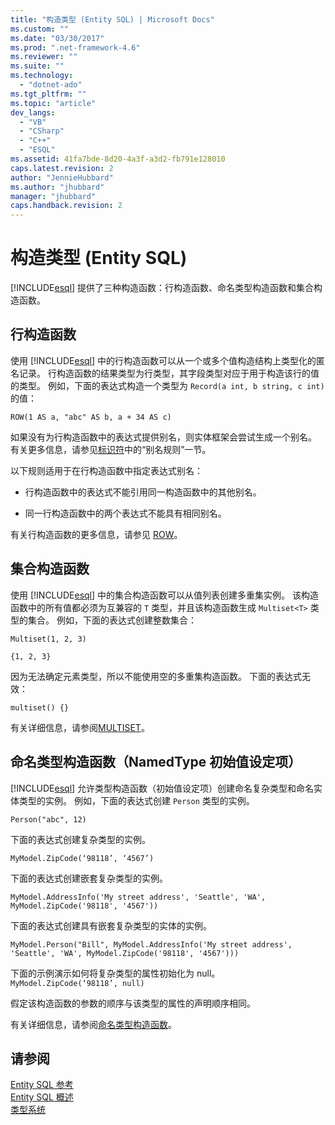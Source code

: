 ```yaml
---
title: "构造类型 (Entity SQL) | Microsoft Docs"
ms.custom: ""
ms.date: "03/30/2017"
ms.prod: ".net-framework-4.6"
ms.reviewer: ""
ms.suite: ""
ms.technology: 
  - "dotnet-ado"
ms.tgt_pltfrm: ""
ms.topic: "article"
dev_langs: 
  - "VB"
  - "CSharp"
  - "C++"
  - "ESQL"
ms.assetid: 41fa7bde-8d20-4a3f-a3d2-fb791e128010
caps.latest.revision: 2
author: "JennieHubbard"
ms.author: "jhubbard"
manager: "jhubbard"
caps.handback.revision: 2
---
```

# 构造类型 (Entity SQL)
[!INCLUDE[esql](../../../../../../includes/esql-md.md)] 提供了三种构造函数：行构造函数、命名类型构造函数和集合构造函数。  
  
## 行构造函数  
 使用 [!INCLUDE[esql](../../../../../../includes/esql-md.md)] 中的行构造函数可以从一个或多个值构造结构上类型化的匿名记录。  行构造函数的结果类型为行类型，其字段类型对应于用于构造该行的值的类型。  例如，下面的表达式构造一个类型为 `Record(a int, b string, c int)` 的值：  
  
 `ROW(1 AS a, "abc" AS b, a + 34 AS c)`  
  
 如果没有为行构造函数中的表达式提供别名，则实体框架会尝试生成一个别名。  有关更多信息，请参见[标识符](../../../../../../docs/framework/data/adonet/ef/language-reference/identifiers-entity-sql.md)中的“别名规则”一节。  
  
 以下规则适用于在行构造函数中指定表达式别名：  
  
-   行构造函数中的表达式不能引用同一构造函数中的其他别名。  
  
-   同一行构造函数中的两个表达式不能具有相同别名。  
  
 有关行构造函数的更多信息，请参见 [ROW](../../../../../../docs/framework/data/adonet/ef/language-reference/row-entity-sql.md)。  
  
## 集合构造函数  
 使用 [!INCLUDE[esql](../../../../../../includes/esql-md.md)] 中的集合构造函数可以从值列表创建多重集实例。  该构造函数中的所有值都必须为互兼容的 `T` 类型，并且该构造函数生成 `Multiset<T>` 类型的集合。  例如，下面的表达式创建整数集合：  
  
 `Multiset(1, 2, 3)`  
  
 `{1, 2, 3}`  
  
 因为无法确定元素类型，所以不能使用空的多重集构造函数。  下面的表达式无效：  
  
 `multiset() {}`  
  
 有关详细信息，请参阅[MULTISET](../../../../../../docs/framework/data/adonet/ef/language-reference/multiset-entity-sql.md)。  
  
## 命名类型构造函数（NamedType 初始值设定项）  
 [!INCLUDE[esql](../../../../../../includes/esql-md.md)] 允许类型构造函数（初始值设定项）创建命名复杂类型和命名实体类型的实例。  例如，下面的表达式创建 `Person` 类型的实例。  
  
 `Person("abc", 12)`  
  
 下面的表达式创建复杂类型的实例。  
  
 `MyModel.ZipCode(‘98118’, ‘4567’)`  
  
 下面的表达式创建嵌套复杂类型的实例。  
  
 `MyModel.AddressInfo('My street address', 'Seattle', 'WA', MyModel.ZipCode('98118', '4567'))`  
  
 下面的表达式创建具有嵌套复杂类型的实体的实例。  
  
 `MyModel.Person("Bill", MyModel.AddressInfo('My street address', 'Seattle', 'WA', MyModel.ZipCode('98118', '4567')))`  
  
 下面的示例演示如何将复杂类型的属性初始化为 null。  `MyModel.ZipCode(‘98118’, null)`  
  
 假定该构造函数的参数的顺序与该类型的属性的声明顺序相同。  
  
 有关详细信息，请参阅[命名类型构造函数](../../../../../../docs/framework/data/adonet/ef/language-reference/named-type-constructor-entity-sql.md)。  
  
## 请参阅  
 [Entity SQL 参考](../../../../../../docs/framework/data/adonet/ef/language-reference/entity-sql-reference.md)   
 [Entity SQL 概述](../../../../../../docs/framework/data/adonet/ef/language-reference/entity-sql-overview.md)   
 [类型系统](../../../../../../docs/framework/data/adonet/ef/language-reference/type-system-entity-sql.md)